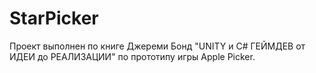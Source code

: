 # StarPicker
Проект выполнен по книге Джереми Бонд "UNITY и C# ГЕЙМДЕВ от ИДЕИ до РЕАЛИЗАЦИИ" по прототипу игры Apple Picker.
